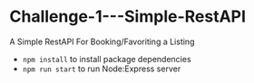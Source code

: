# Challenge-1---Simple-RestAPI
A Simple RestAPI For Booking/Favoriting a Listing

- `npm install` to install package dependencies
- `npm run start` to run Node:Express server
